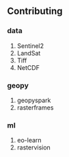 ## Contributing

### data
1. Sentinel2
2. LandSat
3. Tiff
4. NetCDF

### geopy
1. geopyspark
2. rasterframes

### ml
1. eo-learn
2. rastervision
